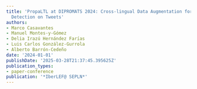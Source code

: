 ```yaml
---
title: 'PropaLTL at DIPROMATS 2024: Cross-lingual Data Augmentation for Propaganda
  Detection on Tweets'
authors:
- Marco Casavantes
- Manuel Montes-y-Gómez
- Delia Irazú Hernández Farı́as
- Luis Carlos González-Gurrola
- Alberto Barrón-Cedeño
date: '2024-01-01'
publishDate: '2025-03-28T21:37:45.395625Z'
publication_types:
- paper-conference
publication: '*IberLEF@ SEPLN*'
---
```

